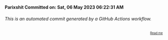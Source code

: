 **Parixshit Committed on: Sat, 06 May 2023 06:22:31 AM** <!-- 42341793-e091-4101-a59f-f15e0186cc48 -->

###### This is an automated commit generated by a GitHub Actions workflow.

<div align="right"><sub><sup><a href="https://github.com/Parixshit/AutoCommit.git">Read me</a></sup></sub></div>
